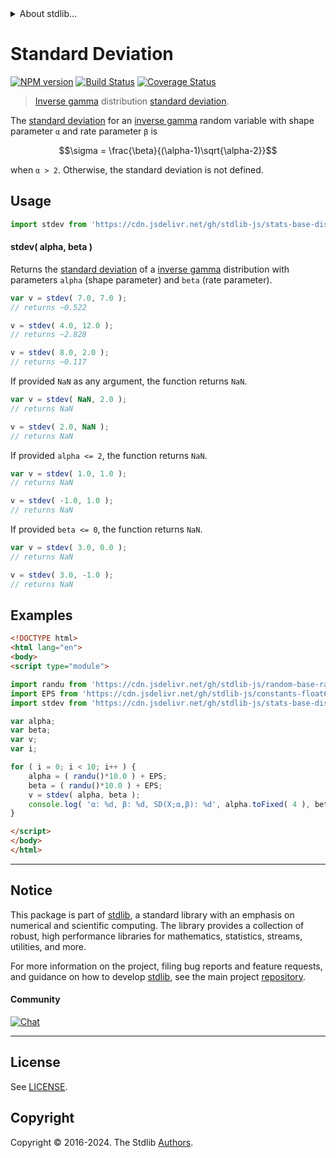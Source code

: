 <!--

@license Apache-2.0

Copyright (c) 2018 The Stdlib Authors.

Licensed under the Apache License, Version 2.0 (the "License");
you may not use this file except in compliance with the License.
You may obtain a copy of the License at

   http://www.apache.org/licenses/LICENSE-2.0

Unless required by applicable law or agreed to in writing, software
distributed under the License is distributed on an "AS IS" BASIS,
WITHOUT WARRANTIES OR CONDITIONS OF ANY KIND, either express or implied.
See the License for the specific language governing permissions and
limitations under the License.

-->


<details>
  <summary>
    About stdlib...
  </summary>
  <p>We believe in a future in which the web is a preferred environment for numerical computation. To help realize this future, we've built stdlib. stdlib is a standard library, with an emphasis on numerical and scientific computation, written in JavaScript (and C) for execution in browsers and in Node.js.</p>
  <p>The library is fully decomposable, being architected in such a way that you can swap out and mix and match APIs and functionality to cater to your exact preferences and use cases.</p>
  <p>When you use stdlib, you can be absolutely certain that you are using the most thorough, rigorous, well-written, studied, documented, tested, measured, and high-quality code out there.</p>
  <p>To join us in bringing numerical computing to the web, get started by checking us out on <a href="https://github.com/stdlib-js/stdlib">GitHub</a>, and please consider <a href="https://opencollective.com/stdlib">financially supporting stdlib</a>. We greatly appreciate your continued support!</p>
</details>

# Standard Deviation

[![NPM version][npm-image]][npm-url] [![Build Status][test-image]][test-url] [![Coverage Status][coverage-image]][coverage-url] <!-- [![dependencies][dependencies-image]][dependencies-url] -->

> [Inverse gamma][invgamma-distribution] distribution [standard deviation][standard-deviation].

<!-- Section to include introductory text. Make sure to keep an empty line after the intro `section` element and another before the `/section` close. -->

<section class="intro">

The [standard deviation][standard-deviation] for an [inverse gamma][invgamma-distribution] random variable with shape parameter `α` and rate parameter `β` is

<!-- <equation class="equation" label="eq:invgamma_stdev" align="center" raw="\sigma = \frac{\beta}{(\alpha-1)\sqrt{\alpha-2}}" alt="Standard deviation for an inverse gamma distribution."> -->

```math
\sigma = \frac{\beta}{(\alpha-1)\sqrt{\alpha-2}}
```

<!-- <div class="equation" align="center" data-raw-text="\sigma = \frac{\beta}{(\alpha-1)\sqrt{\alpha-2}}" data-equation="eq:invgamma_stdev">
    <img src="https://cdn.jsdelivr.net/gh/stdlib-js/stdlib@51534079fef45e990850102147e8945fb023d1d0/lib/node_modules/@stdlib/stats/base/dists/invgamma/stdev/docs/img/equation_invgamma_stdev.svg" alt="Standard deviation for an inverse gamma distribution.">
    <br>
</div> -->

<!-- </equation> -->

when `α > 2`. Otherwise, the standard deviation is not defined.

</section>

<!-- /.intro -->

<!-- Package usage documentation. -->



<section class="usage">

## Usage

```javascript
import stdev from 'https://cdn.jsdelivr.net/gh/stdlib-js/stats-base-dists-invgamma-stdev@esm/index.mjs';
```

#### stdev( alpha, beta )

Returns the [standard deviation][standard-deviation] of a [inverse gamma][invgamma-distribution] distribution with parameters `alpha` (shape parameter) and `beta` (rate parameter).

```javascript
var v = stdev( 7.0, 7.0 );
// returns ~0.522

v = stdev( 4.0, 12.0 );
// returns ~2.828

v = stdev( 8.0, 2.0 );
// returns ~0.117
```

If provided `NaN` as any argument, the function returns `NaN`.

```javascript
var v = stdev( NaN, 2.0 );
// returns NaN

v = stdev( 2.0, NaN );
// returns NaN
```

If provided `alpha <= 2`, the function returns `NaN`.

```javascript
var v = stdev( 1.0, 1.0 );
// returns NaN

v = stdev( -1.0, 1.0 );
// returns NaN
```

If provided `beta <= 0`, the function returns `NaN`.

```javascript
var v = stdev( 3.0, 0.0 );
// returns NaN

v = stdev( 3.0, -1.0 );
// returns NaN
```

</section>

<!-- /.usage -->

<!-- Package usage notes. Make sure to keep an empty line after the `section` element and another before the `/section` close. -->

<section class="notes">

</section>

<!-- /.notes -->

<!-- Package usage examples. -->

<section class="examples">

## Examples

<!-- eslint no-undef: "error" -->

```html
<!DOCTYPE html>
<html lang="en">
<body>
<script type="module">

import randu from 'https://cdn.jsdelivr.net/gh/stdlib-js/random-base-randu@esm/index.mjs';
import EPS from 'https://cdn.jsdelivr.net/gh/stdlib-js/constants-float64-eps@esm/index.mjs';
import stdev from 'https://cdn.jsdelivr.net/gh/stdlib-js/stats-base-dists-invgamma-stdev@esm/index.mjs';

var alpha;
var beta;
var v;
var i;

for ( i = 0; i < 10; i++ ) {
    alpha = ( randu()*10.0 ) + EPS;
    beta = ( randu()*10.0 ) + EPS;
    v = stdev( alpha, beta );
    console.log( 'α: %d, β: %d, SD(X;α,β): %d', alpha.toFixed( 4 ), beta.toFixed( 4 ), v.toFixed( 4 ) );
}

</script>
</body>
</html>
```

</section>

<!-- /.examples -->

<!-- Section to include cited references. If references are included, add a horizontal rule *before* the section. Make sure to keep an empty line after the `section` element and another before the `/section` close. -->

<section class="references">

</section>

<!-- /.references -->

<!-- Section for related `stdlib` packages. Do not manually edit this section, as it is automatically populated. -->

<section class="related">

</section>

<!-- /.related -->

<!-- Section for all links. Make sure to keep an empty line after the `section` element and another before the `/section` close. -->


<section class="main-repo" >

* * *

## Notice

This package is part of [stdlib][stdlib], a standard library with an emphasis on numerical and scientific computing. The library provides a collection of robust, high performance libraries for mathematics, statistics, streams, utilities, and more.

For more information on the project, filing bug reports and feature requests, and guidance on how to develop [stdlib][stdlib], see the main project [repository][stdlib].

#### Community

[![Chat][chat-image]][chat-url]

---

## License

See [LICENSE][stdlib-license].


## Copyright

Copyright &copy; 2016-2024. The Stdlib [Authors][stdlib-authors].

</section>

<!-- /.stdlib -->

<!-- Section for all links. Make sure to keep an empty line after the `section` element and another before the `/section` close. -->

<section class="links">

[npm-image]: http://img.shields.io/npm/v/@stdlib/stats-base-dists-invgamma-stdev.svg
[npm-url]: https://npmjs.org/package/@stdlib/stats-base-dists-invgamma-stdev

[test-image]: https://github.com/stdlib-js/stats-base-dists-invgamma-stdev/actions/workflows/test.yml/badge.svg?branch=v0.2.2
[test-url]: https://github.com/stdlib-js/stats-base-dists-invgamma-stdev/actions/workflows/test.yml?query=branch:v0.2.2

[coverage-image]: https://img.shields.io/codecov/c/github/stdlib-js/stats-base-dists-invgamma-stdev/main.svg
[coverage-url]: https://codecov.io/github/stdlib-js/stats-base-dists-invgamma-stdev?branch=main

<!--

[dependencies-image]: https://img.shields.io/david/stdlib-js/stats-base-dists-invgamma-stdev.svg
[dependencies-url]: https://david-dm.org/stdlib-js/stats-base-dists-invgamma-stdev/main

-->

[chat-image]: https://img.shields.io/gitter/room/stdlib-js/stdlib.svg
[chat-url]: https://app.gitter.im/#/room/#stdlib-js_stdlib:gitter.im

[stdlib]: https://github.com/stdlib-js/stdlib

[stdlib-authors]: https://github.com/stdlib-js/stdlib/graphs/contributors

[umd]: https://github.com/umdjs/umd
[es-module]: https://developer.mozilla.org/en-US/docs/Web/JavaScript/Guide/Modules

[deno-url]: https://github.com/stdlib-js/stats-base-dists-invgamma-stdev/tree/deno
[deno-readme]: https://github.com/stdlib-js/stats-base-dists-invgamma-stdev/blob/deno/README.md
[umd-url]: https://github.com/stdlib-js/stats-base-dists-invgamma-stdev/tree/umd
[umd-readme]: https://github.com/stdlib-js/stats-base-dists-invgamma-stdev/blob/umd/README.md
[esm-url]: https://github.com/stdlib-js/stats-base-dists-invgamma-stdev/tree/esm
[esm-readme]: https://github.com/stdlib-js/stats-base-dists-invgamma-stdev/blob/esm/README.md
[branches-url]: https://github.com/stdlib-js/stats-base-dists-invgamma-stdev/blob/main/branches.md

[stdlib-license]: https://raw.githubusercontent.com/stdlib-js/stats-base-dists-invgamma-stdev/main/LICENSE

[invgamma-distribution]: https://en.wikipedia.org/wiki/Inverse-gamma_distribution

[standard-deviation]: https://en.wikipedia.org/wiki/Standard_deviation

</section>

<!-- /.links -->
